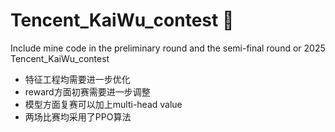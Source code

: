 # Tencent_KaiWu_contest 🏁
Include mine code in the preliminary round and the semi-final round or 2025 Tencent_KaiWu_contest

- 特征工程均需要进一步优化
- reward方面初赛需要进一步调整
- 模型方面复赛可以加上multi-head value
- 两场比赛均采用了PPO算法
